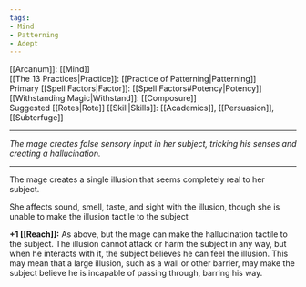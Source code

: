 ```yaml
---
tags:
- Mind
- Patterning
- Adept
---
```


[[Arcanum]]: [[Mind]]\
[[The 13 Practices|Practice]]: [[Practice of Patterning|Patterning]]\
Primary [[Spell Factors|Factor]]: [[Spell Factors#Potency|Potency]]\
[[Withstanding Magic|Withstand]]: [[Composure]]\
Suggested [[Rotes|Rote]] [[Skill|Skills]]: [[Academics]], [[Persuasion]], [[Subterfuge]]

---

_The mage creates false sensory input in her subject, tricking his senses and creating a hallucination._

---

The mage creates a single illusion that seems completely real to her subject.

She affects sound, smell, taste, and sight with the illusion, though she is unable to make the illusion tactile to the subject

**+1 [[Reach]]:** As above, but the mage can make the hallucination tactile to the subject. The illusion cannot attack or harm the subject in any way, but when he interacts with it, the subject believes he can feel the illusion. This may mean that a large illusion, such as a wall or other barrier, may make the subject believe he is incapable of passing through, barring his way.